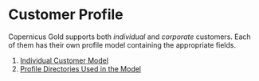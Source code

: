 # Customer Profile

Copernicus Gold supports both *individual* and *corporate* customers. Each of them has their own profile model containing
the appropriate fields.

1. [Individual Customer Model](./individuals.md)
2. [Profile Directories Used in the Model](./profile_directories.md)

